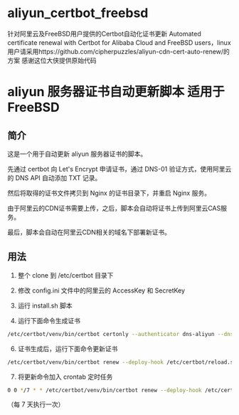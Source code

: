 # aliyun_certbot_freebsd
针对阿里云及FreeBSD用户提供的Certbot自动化证书更新 Automated certificate renewal with Certbot for Alibaba Cloud and FreeBSD users，linux 用户请采用https://github.com/cipherpuzzles/aliyun-cdn-cert-auto-renew/的方案 感谢这位大侠提供原始代码
# aliyun 服务器证书自动更新脚本 适用于FreeBSD

## 简介

这是一个用于自动更新 aliyun 服务器证书的脚本。

先通过 certbot 向 Let's Encrypt 申请证书，通过 DNS-01 验证方式，使用阿里云的 DNS API 自动添加 TXT 记录。

然后将取得的证书文件拷贝到 Nginx 的证书目录下，并重启 Nginx 服务。

由于阿里云的CDN证书需要上传，之后，脚本会自动将证书上传到阿里云CAS服务。

最后，脚本会自动在阿里云CDN相关的域名下部署新证书。

## 用法

1. 整个 clone 到 /etc/certbot 目录下

2. 修改 config.ini 文件中的阿里云的 AccessKey 和 SecretKey

3. 运行 install.sh 脚本

4. 运行下面命令生成证书

```bash
/etc/certbot/venv/bin/certbot certonly --authenticator dns-aliyun --dns-aliyun-credentials /etc/certbot/config.ini -d yourdomain.com -d *.yourdomain.com
```

6. 证书生成后，运行下面命令更新证书

```bash
/etc/certbot/venv/bin/certbot renew --deploy-hook /etc/certbot/reload.sh
```

7. 将更新命令加入 crontab 定时任务

```bash
0 0 */7 * * /etc/certbot/venv/bin/certbot renew --deploy-hook /etc/certbot/reload.sh
```

（每 7 天执行一次）
